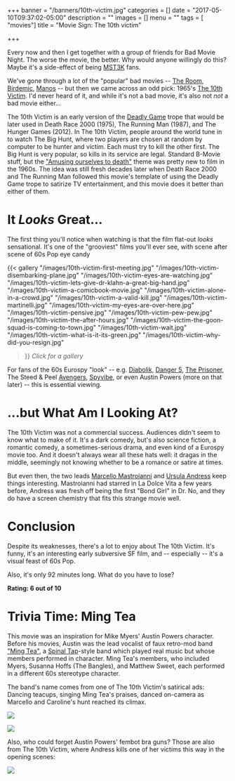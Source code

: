 +++
banner = "/banners/10th-victim.jpg"
categories = []
date = "2017-05-10T09:37:02-05:00"
description = ""
images = []
menu = ""
tags = [ "movies"]
title = "Movie Sign: The 10th victim"

+++

Every now and then I get together with a group of friends for Bad Movie Night. The worse the movie, the better. Why would anyone willingly do this? Maybe it's a side-effect of being [MST3K](https://en.wikipedia.org/wiki/Mystery_Science_Theater_3000) fans.

We've gone through a lot of the "popular" bad movies -- [The Room](https://en.wikipedia.org/wiki/The_Room_(film)), [Birdemic](https://en.wikipedia.org/wiki/Birdemic:_Shock_and_Terror), [Manos](https://en.wikipedia.org/wiki/Manos:_The_Hands_of_Fate) -- but then we came across an odd pick: 1965's [The 10th Victim](https://en.wikipedia.org/wiki/The_10th_Victim). I'd never heard of it, and while it's not a bad movie, it's also not *not* a bad movie either...

The 10th Victim is an early version of the [Deadly Game](http://tvtropes.org/pmwiki/pmwiki.php/Main/DeadlyGame) trope that would be later used in Death Race 2000 (1975), The Running Man (1987), and The Hunger Games (2012). In The 10th Victim, people around the world tune in to watch The Big Hunt, where two players are chosen at random by computer to be hunter and victim. Each must try to kill the other first. The Big Hunt is very popular, so kills in its service are legal. Standard B-Movie stuff, but the ["Amusing ourselves to death"](https://en.wikipedia.org/wiki/Amusing_Ourselves_to_Death) theme was pretty new to film in the 1960s. The idea was still fresh decades later when Death Race 2000 and The Running Man followed this movie's template of using the Deadly Game trope to satirize TV entertainment, and this movie does it better than either of them.

# It *Looks* Great...

The first thing you'll notice when watching is that the film flat-out *looks* sensational.
It's one of the "grooviest" films you'll ever see,
with scene after scene of 60s Pop eye candy

{{< gallery
  "/images/10th-victim-first-meeting.jpg"
  "/images/10th-victim-disembarking-plane.jpg"
  "/images/10th-victim-eyes-are-watching.jpg"
  "/images/10th-victim-lets-give-dr-klahn-a-great-big-hand.jpg"
  "/images/10th-victim-a-comicbook-movie.jpg"
  "/images/10th-victim-alone-in-a-crowd.jpg"
  "/images/10th-victim-a-valid-kill.jpg"
  "/images/10th-victim-martinelli.jpg"
  "/images/10th-victim-my-eyes-are-over-here.jpg"
  "/images/10th-victim-pensive.jpg"
  "/images/10th-victim-pew-pew.jpg"
  "/images/10th-victim-the-after-hours.jpg"
  "/images/10th-victim-the-goon-squad-is-coming-to-town.jpg"
  "/images/10th-victim-wait.jpg"
  "/images/10th-victim-what-is-it-its-green.jpg"
  "/images/10th-victim-why-did-you-resign.jpg"
>}}
*Click for a gallery*

For fans of the 60s Eurospy "look" -- e.g.
[Diabolik](https://en.wikipedia.org/wiki/Danger%3A_Diabolik),
[Danger 5](https://en.wikipedia.org/wiki/Danger_5),
[The Prisoner](http://www.bbc.com/news/in-pictures-37232329),
The Steed & Peel [Avengers](https://en.wikipedia.org/wiki/The_Avengers_%28TV_series%29),
[Spyvibe](https://spyvibe.blogspot.com/),
or even Austin Powers (more on that later) --
this is essential viewing.

# ...but What Am I Looking At?

The 10th Victim was not a commercial success. Audiences didn't seem to know what to make of it.
It's a dark comedy,
but's also science fiction,
a romantic comedy,
a sometimes-serious drama,
and even kind of a Eurospy movie too.
And it doesn't always wear all these hats well:
it dragas in the middle, seemingly not knowing whether to be a romance or satire at times.

But even then, the two leads
[Marcello Mastroianni](https://en.wikipedia.org/wiki/Marcello_Mastroianni) and 
[Ursula Andress](https://en.wikipedia.org/wiki/Ursula_Andress) keep things interesting.
Mastroianni had starred in La Dolce Vita a few years before,
Andress was fresh off being the first "Bond Girl" in Dr. No,
and they do have a screen chemistry that fits this strange movie well.

# Conclusion

Despite its weaknesses, there's a lot to enjoy about The 10th Victim.
It's funny,
it's an interesting early subversive SF film,
and -- especially -- it's a visual feast of 60s Pop.

Also, it's only 92 minutes long.
What do you have to lose?

**Rating: 6 out of 10**

# Trivia Time: Ming Tea

This movie was an inspiration for Mike Myers' Austin Powers character.
Before his movies, Austin was the lead vocalist of faux retro-mod band ["Ming Tea"](https://en.wikipedia.org/wiki/Ming_Tea),
a [Spinal Tap](https://en.wikipedia.org/wiki/Spinal_Tap_(band))-style band
which played real music but whose members performed in character.
Ming Tea's members, who included Myers, Susanna Hoffs (The Bangles), and Matthew Sweet,
each performed in a different 60s stereotype character.

The band's name comes from one of The 10th Victim's satirical ads:
Dancing teacups, singing Ming Tea's praises, danced on-camera as Marcello and Caroline's hunt reached its climax.

![](/images/10th-victim-drink-ming-tea.jpg)

![](/images/10th-victim-and-youll-live-longer.jpg)

Also, who could forget Austin Powers' fembot bra guns?
Those are also from The 10th Victim, where Andress kills one of her victims this way in the opening scenes:

![](/images/10th-victim-fembot-bra.jpg")


